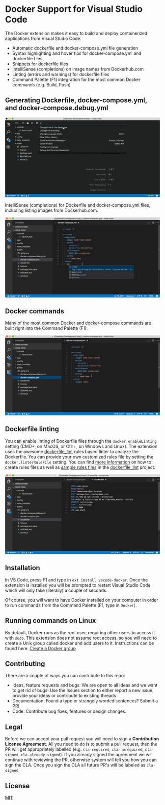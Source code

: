 # Docker Support for Visual Studio Code
The Docker extension makes it easy to build and deploy containerized applications from Visual Studio Code. 

* Automatic dockerfile and docker-compose.yml file generation 
* Syntax highlighting and hover tips for docker-compose.yml and dockerfile files
* Snippets for dockerfile files
* IntelliSense (completions) on image names from Dockerhub.com
* Linting (errors and warnings) for dockerfile files
* Command Palette (F1) integration for the most common Docker commands (e.g. Build, Push)

## Generating Dockerfile, docker-compose.yml, and docker-compose.debug.yml
![dockerfile](images/generateFiles.gif)

IntelliSense (completions) for Dockerfile and docker-compose.yml files, including listing images from Dockerhub.com.

![intelliSense](images/intelliSense.gif)

## Docker commands
Many of the most common Docker and docker-compose commands are built right into the Command Palette (F1).

![intelliSense](images/commands.gif)

## Dockerfile linting
You can enable linting of Dockerfile files through the `docker.enableLinting` setting (CMD+, on MacOS, or Ctrl+, on Windows and Linux). The extension uses the awesome [dockerfile_lint](https://github.com/projectatomic/dockerfile_lint) rules based linter to analyze the Dockerfile. You can provide your own customized rules file by setting the `docker.linterRuleFile` setting. You can find [more information](https://github.com/projectatomic/dockerfile_lint#extending-and-customizing-rule-files) on how to create rules files as well as [sample rules files](https://github.com/projectatomic/dockerfile_lint/tree/master/sample_rules) in the [dockerfile_lint](https://github.com/projectatomic/dockerfile_lint) project. 

![linting](images/linting.gif)

## Installation
In VS Code, press F1 and type in `ext install vscode-docker`. Once the extension is installed you will be prompted to restart Visual Studio Code which will only take (literally) a couple of seconds. 

Of course, you will want to have Docker installed on your computer in order to run commands from the Command Palette (F1, type in `Docker`).  

## Running commands on Linux
By default, Docker runs as the root user, requiring other users to access it with `sudo`. This extension does not assume root access, so you will need to create a Unix group called docker and add users to it. Instructions can be found here: [Create a Docker group](https://docs.docker.com/engine/installation/linux/ubuntulinux/#/create-a-docker-group)

## Contributing
There are a couple of ways you can contribute to this repo:

- Ideas, feature requests and bugs: We are open to all ideas and we want to get rid of bugs! Use the Issues section to either report a new issue, provide your ideas or contribute to existing threads
- Documentation: Found a typo or strangely worded sentences? Submit a PR!
- Code: Contribute bug fixes, features or design changes.

## Legal
Before we can accept your pull request you will need to sign a **Contribution License Agreement**. All you need to do is to submit a pull request, then the PR will get appropriately labelled (e.g. `cla-required`, `cla-norequired`, `cla-signed`, `cla-already-signed`). If you already signed the agreement we will continue with reviewing the PR, otherwise system will tell you how you can sign the CLA. Once you sign the CLA all future PR's will be labeled as `cla-signed`.

## License 
[MIT](LICENSE)
